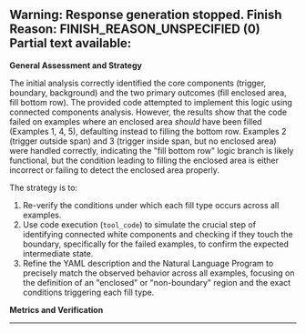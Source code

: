 Warning: Response generation stopped. Finish Reason: FINISH_REASON_UNSPECIFIED (0)
Partial text available:
---
**General Assessment and Strategy**

The initial analysis correctly identified the core components (trigger, boundary, background) and the two primary outcomes (fill enclosed area, fill bottom row). The provided code attempted to implement this logic using connected components analysis. However, the results show that the code failed on examples where an enclosed area *should* have been filled (Examples 1, 4, 5), defaulting instead to filling the bottom row. Examples 2 (trigger outside span) and 3 (trigger inside span, but no enclosed area) were handled correctly, indicating the "fill bottom row" logic branch is likely functional, but the condition leading to filling the enclosed area is either incorrect or failing to detect the enclosed area properly.

The strategy is to:
1.  Re-verify the conditions under which each fill type occurs across all examples.
2.  Use code execution (`tool_code`) to simulate the crucial step of identifying connected white components and checking if they touch the boundary, specifically for the failed examples, to confirm the expected intermediate state.
3.  Refine the YAML description and the Natural Language Program to precisely match the observed behavior across all examples, focusing on the definition of an "enclosed" or "non-boundary" region and the exact conditions triggering each fill type.

**Metrics and Verification**

---
